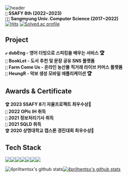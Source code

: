 ![header](https://capsule-render.vercel.app/api?type=waving&color=FFE082&text=Hi,&nbsp;There!&nbsp;🖐️&height=200&fontSize=50&fontColor=FFFFFF&width=100)
<br>**`💙` SSAFY 8th (2022~2023)**  
**`👩‍🎓` Sangmyung Univ. Computer Science (2017~2022)**    
[![Hits](https://hits.seeyoufarm.com/api/count/incr/badge.svg?url=https%3A%2F%2Fgithub.com%2F4priltwntsx&count_bg=%2379C83D&title_bg=%23555555&icon=&icon_color=%23E7E7E7&title=hits&edge_flat=false)](https://hits.seeyoufarm.com)
[![Solved.ac profile](http://mazassumnida.wtf/api/mini/generate_badge?boj=cjg05034)](https://solved.ac/cjg05034)
## Project
`💕` **dubEng - 영어 더빙으로 스피킹을 배우는 서비스 🏆**  
`📖` **BookLet - 도서 추천 및 문장 공유 SNS 플랫폼**  
`🥕` **Farm Come Us - 온라인 농산물 직거래 라이브 커머스 플랫폼**  
`🎼` **HeungR -  악보 생성 모바일 애플리케이션 🏆**  

## Awards & Certificate
**`🏆` 2023 SSAFY 8기 자율프로젝트 최우수상🥇**    
**`🪪` 2022 OPIc IH 취득**    
**`🪪` 2021 정보처리기사 취득**    
**`🪪` 2021 SQLD 취득**    
**`🏆` 2020 상명대학교 캡스톤 경진대회 최우수상🥈** 

## Tech Stack 
<img src="https://img.shields.io/badge/java-007396?style=for-the-badge&logo=java&logoColor=white"><img src="https://img.shields.io/badge/springboot-6DB33F?style=for-the-badge&logo=springboot&logoColor=white"><img src="https://img.shields.io/badge/python-3776AB?style=for-the-badge&logo=python&logoColor=white"><img src="https://img.shields.io/badge/fastapi-009688?style=for-the-badge&logo=fastapi&logoColor=white"><img src="https://img.shields.io/badge/mysql-4479A1?style=for-the-badge&logo=mysql&logoColor=white"><img src="https://img.shields.io/badge/redis-DC382D?style=for-the-badge&logo=redis&logoColor=white"><img src="https://img.shields.io/badge/Docker-2496ED?style=for-the-badge&logo=docker&logoColor=white">
</div>

![4priltwntsx's github stats](https://github-readme-stats.vercel.app/api?username=4priltwntsx&show_icons=true&theme=gruvbox)[![4priltwntsx's github stats](https://github-readme-stats.vercel.app/api/top-langs/?username=4priltwntsx&show_icons=true&hide_border=true&title_color=004386&icon_color=004386&layout=compact)](https://github.com/4priltwntsx)
<br>
<!--   [![Solved.ac Profile](http://mazassumnida.wtf/api/v2/generate_badge?boj=cjg05034)](https://solved.ac/cjg05034/)  -->
